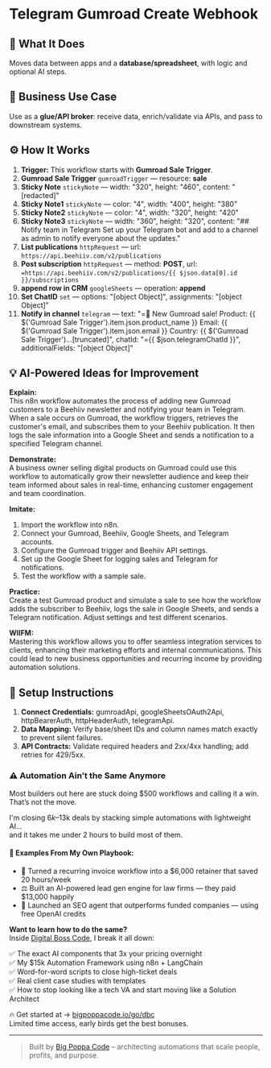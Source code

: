 # Telegram Gumroad Create Webhook
## 🚀 What It Does
Moves data between apps and a **database/spreadsheet**, with logic and optional AI steps.

## 💼 Business Use Case
Use as a **glue/API broker**: receive data, enrich/validate via APIs, and pass to downstream systems.

## ⚙️ How It Works
1. **Trigger:** This workflow starts with **Gumroad Sale Trigger**.
2. **Gumroad Sale Trigger** `gumroadTrigger` — resource: **sale**
3. **Sticky Note** `stickyNote` — width: "320", height: "460", content: "[redacted]"
4. **Sticky Note1** `stickyNote` — color: "4", width: "400", height: "380"
5. **Sticky Note2** `stickyNote` — color: "4", width: "320", height: "420"
6. **Sticky Note3** `stickyNote` — width: "360", height: "320", content: "## Notify team in Telegram
Set up your Telegram bot and add to a channel as admin to notify everyone about the updates."
7. **List publications** `httpRequest` — url: `https://api.beehiiv.com/v2/publications`
8. **Post subscription** `httpRequest` — method: **POST**, url: `=https://api.beehiiv.com/v2/publications/{{ $json.data[0].id }}/subscriptions`
9. **append row in CRM** `googleSheets` — operation: **append**
10. **Set ChatID** `set` — options: "[object Object]", assignments: "[object Object]"
11. **Notify in channel** `telegram` — text: "=🔔 New Gumroad sale!
Product: {{ $('Gumroad Sale Trigger').item.json.product_name }} 
Email: {{ $('Gumroad Sale Trigger').item.json.email }} 
Country: {{ $('Gumroad Sale Trigger')…[truncated]", chatId: "={{ $json.telegramChatId }}", additionalFields: "[object Object]"

## 💡 AI-Powered Ideas for Improvement
**Explain:**  
This n8n workflow automates the process of adding new Gumroad customers to a Beehiiv newsletter and notifying your team in Telegram. When a sale occurs on Gumroad, the workflow triggers, retrieves the customer's email, and subscribes them to your Beehiiv publication. It then logs the sale information into a Google Sheet and sends a notification to a specified Telegram channel.

**Demonstrate:**  
A business owner selling digital products on Gumroad could use this workflow to automatically grow their newsletter audience and keep their team informed about sales in real-time, enhancing customer engagement and team coordination.

**Imitate:**  
1. Import the workflow into n8n.
2. Connect your Gumroad, Beehiiv, Google Sheets, and Telegram accounts.
3. Configure the Gumroad trigger and Beehiiv API settings.
4. Set up the Google Sheet for logging sales and Telegram for notifications.
5. Test the workflow with a sample sale.

**Practice:**  
Create a test Gumroad product and simulate a sale to see how the workflow adds the subscriber to Beehiiv, logs the sale in Google Sheets, and sends a Telegram notification. Adjust settings and test different scenarios.

**WIIFM:**  
Mastering this workflow allows you to offer seamless integration services to clients, enhancing their marketing efforts and internal communications. This could lead to new business opportunities and recurring income by providing automation solutions.

## 🔧 Setup Instructions
1. **Connect Credentials:** gumroadApi, googleSheetsOAuth2Api, httpBearerAuth, httpHeaderAuth, telegramApi.
2. **Data Mapping:** Verify base/sheet IDs and column names match exactly to prevent silent failures.
3. **API Contracts:** Validate required headers and 2xx/4xx handling; add retries for 429/5xx.

### ⚠️ Automation Ain’t the Same Anymore

Most builders out here are stuck doing $500 workflows and calling it a win.  
That’s not the move.  

I'm closing $6k–$13k deals by stacking simple automations with lightweight AI...  
and it takes me under 2 hours to build most of them.

#### 🧠 Examples From My Own Playbook:
- 🔁 Turned a recurring invoice workflow into a $6,000 retainer that saved 20 hours/week  
- ⚖️ Built an AI-powered lead gen engine for law firms — they paid $13,000 happily  
- 🚀 Launched an SEO agent that outperforms funded companies — using free OpenAI credits  

**Want to learn how to do the same?**  
Inside [Digital Boss Code](https://bigpoppacode.io/go/dbc), I break it all down:

✅ The exact AI components that 3x your pricing overnight  
✅ My $15k Automation Framework using n8n + LangChain  
✅ Word-for-word scripts to close high-ticket deals  
✅ Real client case studies with templates  
✅ How to stop looking like a tech VA and start moving like a Solution Architect  

🔥 Get started at → [bigpoppacode.io/go/dbc](https://bigpoppacode.io/go/dbc)  
Limited time access, early birds get the best bonuses.

---
> Built by [Big Poppa Code](https://bigpoppacode.io) – architecting automations that scale people, profits, and purpose.
